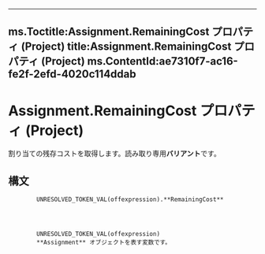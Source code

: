 

---
ms.Toctitle:Assignment.RemainingCost プロパティ (Project)
title:Assignment.RemainingCost プロパティ (Project)
ms.ContentId:ae7310f7-ac16-fe2f-2efd-4020c114ddab
---
# Assignment.RemainingCost プロパティ (Project)




割り当ての残存コストを取得します。読み取り専用**バリアント**です。

## 構文

            UNRESOLVED_TOKEN_VAL(offexpression).**RemainingCost**




            UNRESOLVED_TOKEN_VAL(offexpression)
            **Assignment** オブジェクトを表す変数です。




